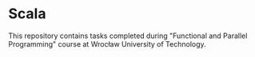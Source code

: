 # Scala

This repository contains tasks completed during "Functional and Parallel Programming" course at Wrocław University of Technology.
